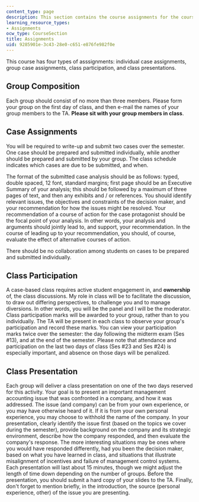 ```yaml
---
content_type: page
description: This section contains the course assignments for the course.
learning_resource_types:
- Assignments
ocw_type: CourseSection
title: Assignments
uid: 9285901e-3c43-28e0-c651-e876fe982f0e
---
```


This course has four types of asssignments: individual case assignments, group case assignments, class participation, and class presentations.

Group Composition
-----------------

Each group should consist of no more than three members. Please form your group on the first day of class, and then e-mail the names of your group members to the TA. **Please sit with your group members in class**.

Case Assignments
----------------

You will be required to write-up and submit two cases over the semester. One case should be prepared and submitted individually, while another should be prepared and submitted by your group. The class schedule indicates which cases are due to be submitted, and when.

The format of the submitted case analysis should be as follows: typed, double spaced, 12 font, standard margins; first page should be an Executive Summary of your analysis; this should be followed by a maximum of three pages of text, and then any exhibits and / or references. You should identify relevant issues, the objectives and constraints of the decision maker, and your recommendation for how the issues might be resolved. Your recommendation of a course of action for the case protagonist should be the focal point of your analysis. In other words, your analysis and arguments should jointly lead to, and support, your recommendation. In the course of leading up to your recommendation, you should, of course, evaluate the effect of alternative courses of action.

There should be no collaboration among students on cases to be prepared and submitted individually.

Class Participation
-------------------

A case-based class requires active student engagement in, and **ownership** of, the class discussions. My role in class will be to facilitate the discussion, to draw out differing perspectives, to challenge you and to manage diversions. In other words, you will be the panel and I will be the moderator. Class participation marks will be awarded to your group, rather than to you individually. The TA will be present in each class to observe your group's participation and record these marks. You can view your participation marks twice over the semester: the day following the midterm exam (Ses #13), and at the end of the semester. Please note that attendance and participation on the last two days of class (Ses #23 and Ses #24) is especially important, and absence on those days will be penalized.

Class Presentation
------------------

Each group will deliver a class presentation on one of the two days reserved for this activity. Your goal is to present an important management accounting issue that was confronted in a company, and how it was addressed. The issue (and company) can be from your own experience, or you may have otherwise heard of it. If it is from your own personal experience, you may choose to withhold the name of the company. In your presentation, clearly identify the issue first (based on the topics we cover during the semester), provide background on the company and its strategic environment, describe how the company responded, and then evaluate the company's response. The more interesting situations may be ones where you would have responded differently, had you been the decision maker, based on what you have learned in class, and situations that illustrate misalignment of incentives and failure of management control systems. Each presentation will last about 15 minutes, though we might adjust the length of time down depending on the number of groups. Before the presentation, you should submit a hard copy of your slides to the TA. Finally, don't forget to mention briefly, in the introduction, the source (personal experience, other) of the issue you are presenting.